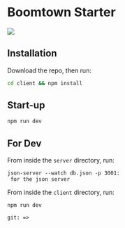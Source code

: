 # Boomtown Starter

![](http://www.sickchirpse.com/wp-content/uploads/2013/09/Boomtown-Featured-.jpg)

## Installation

Download the repo, then run:

```bash
cd client && npm install
```

## Start-up

```bash
npm run dev
```

## For Dev

From inside the `server` directory, run:

```
json-server --watch db.json -p 3001:
 for the json server
```

From inside the `client` directory, run:

```
npm run dev
```

```
git: =>
```
